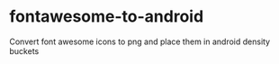 # fontawesome-to-android
Convert font awesome icons to png and place them in android density buckets
